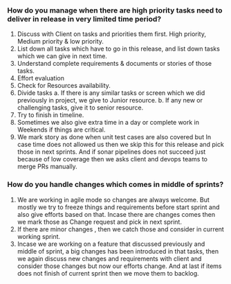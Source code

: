 
### How do you manage when there are high priority tasks need to deliver in release in very limited time period?

1. Discuss with Client on tasks and priorities them first. High priority, Medium priority & low priority.
2. List down all tasks which have to go in this release, and list down tasks which we can give in next time.
3. Understand complete requirements & documents or stories of those tasks.
4. Effort evaluation
5. Check for Resources availability.
6. Divide tasks
	a. If there is any similar tasks or screen which we did previously in project, we give to Junior resource.
	b. If any new or challenging tasks, give it to senior resource.
7. Try to finish in timeline.
8. Sometimes we also give extra time in a day or complete work in Weekends if things are critical.
9. We mark story as done when unit test cases are also covered but In case time does not allowed us then we skip this for this release and pick those in next 
	sprints. And if sonar pipelines does not succeed just because of low coverage then we asks client and devops teams to merge PRs manually.


### How do you handle changes which comes in middle of sprints?

1. We are working in agile mode so changes are always welcome. But mostly we try to freeze things and requirements before start sprint and also give efforts based on that. Incase there are changes comes then we mark those as Change request and pick in next sprint.
 2. If there are minor changes , then we catch those and consider in current working sprint.
 3. Incase we are working on a feature that discussed previously and middle of sprint, a big changes has been introduced in that tasks, then we again discuss new changes and requirements with client and consider those changes but now our efforts change. And at last if items does not finish of current sprint then we move them to backlog.
 